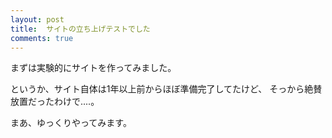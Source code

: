```yaml
---
layout: post
title:  サイトの立ち上げテストでした
comments: true
---
```

まずは実験的にサイトを作ってみました。

というか、サイト自体は1年以上前からほぼ準備完了してたけど、
そっから絶賛放置だったわけで‥‥。

まあ、ゆっくりやってみます。